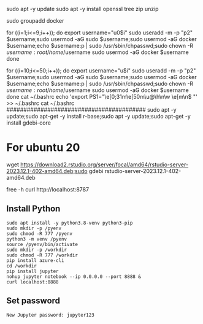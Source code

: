sudo apt -y update
sudo apt -y install openssl tree zip unzip

sudo groupadd docker

for ((i=1;i<=9;i++)); do
	export username="u0$i"
	sudo useradd -m -p "p2" $username;sudo usermod -aG sudo $username;sudo usermod -aG docker $username;echo $username:p | sudo /usr/sbin/chpasswd;sudo chown -R  $username:root /home/$username
	sudo usermod -aG docker $username
done

for ((i=10;i<=50;i++)); do
	export username="u$i"
	sudo useradd -m -p "p2" $username;sudo usermod -aG sudo $username;sudo usermod -aG docker $username;echo $username:p | sudo /usr/sbin/chpasswd;sudo chown -R  $username:root /home/$username
	sudo usermod -aG docker $username
done
cat ~/.bashrc
echo 'export PS1="\e[0;31m\e[50m\u@\h\n\w \e[m\n$ "'   >> ~/.bashrc
cat ~/.bashrc
#########################################
sudo apt -y update;sudo apt-get -y install r-base;sudo apt -y update;sudo apt-get  -y install gdebi-core

# For ubuntu 20
wget https://download2.rstudio.org/server/focal/amd64/rstudio-server-2023.12.1-402-amd64.deb;sudo gdebi rstudio-server-2023.12.1-402-amd64.deb


free -h
curl http://localhost:8787


## Install Python
```
sudo apt install -y python3.8-venv python3-pip
sudo mkdir -p /pyenv
sudo chmod -R 777 /pyenv
python3 -m venv /pyenv
source /pyenv/bin/activate
sudo mkdir -p /workdir
sudo chmod -R 777 /workdir
pip install azure-cli
cd /workdir
pip install jupyter
nohup jupyter notebook --ip 0.0.0.0 --port 8888 &
curl localhost:8888
```

## Set password
```
New Jupyter password: jupyter123
```